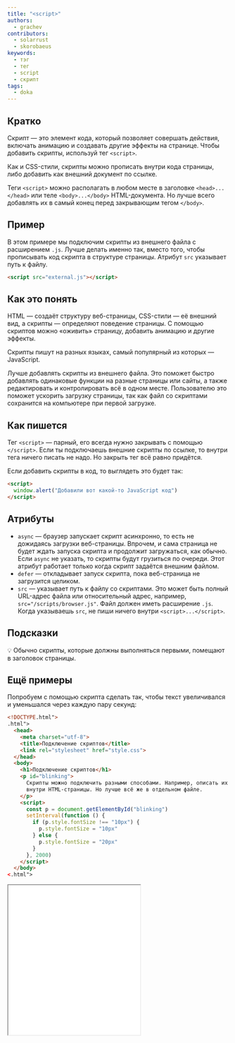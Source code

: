 ```yaml
---
title: "<script>"
authors:
  - grachev
contributors:
  - solarrust
  - skorobaeus
keywords:
  - тэг
  - тег
  - script
  - скрипт
tags:
  - doka
---
```


## Кратко

Скрипт — это элемент кода, который позволяет совершать действия, включать анимацию и создавать другие эффекты на странице. Чтобы добавить скрипты, используй тег `<script>`.

Как и CSS-стили, скрипты можно прописать внутри кода страницы, либо добавить как внешний документ по ссылке.

Теги `<script>` можно располагать в любом месте в заголовке `<head>...</head>` или теле `<body>...</body>` HTML-документа. Но лучше всего добавлять их в самый конец перед закрывающим тегом `</body>`.

## Пример

В этом примере мы подключим скрипты из внешнего файла с расширением `.js`. Лучше делать именно так, вместо того, чтобы прописывать код скрипта в структуре страницы. Атрибут `src` указывает путь к файлу.

```html
<script src="external.js"></script>
```

## Как это понять

HTML — создаёт структуру веб-страницы, CSS-стили — её внешний вид, а скрипты — определяют поведение страницы. С помощью скриптов можно «оживить» страницу, добавить анимацию и другие эффекты.

Скрипты пишут на разных языках, самый популярный из которых — JavaScript.

Лучше добавлять скрипты из внешнего файла. Это поможет быстро добавлять одинаковые функции на разные страницы или сайты, а также редактировать и контролировать всё в одном месте. Пользователю это поможет ускорить загрузку страницы, так как файл со скриптами сохранится на компьютере при первой загрузке.

## Как пишется

Тег `<script>` — парный, его всегда нужно закрывать с помощью `</script>`. Если ты подключаешь внешние скрипты по ссылке, то внутри тега ничего писать не надо. Но закрыть тег всё равно придётся.

Если добавить скрипты в код, то выглядеть это будет так:

```html
<script>
  window.alert("Добавили вот какой-то JavaScript код")
</script>
```

## Атрибуты

- `async` — браузер запускает скрипт асинхронно, то есть не дожидаясь загрузки веб-страницы. Впрочем, и сама страница не будет ждать запуска скрипта и продолжит загружаться, как обычно. Если `async` не указать, то скрипты будут грузиться по очереди. Этот атрибут работает только когда скрипт задаётся внешним файлом.
- `defer` — откладывает запуск скрипта, пока веб-страница не загрузится целиком.
- `src` — указывает путь к файлу со скриптами. Это может быть полный URL-адрес файла или относительный адрес, например, `src="/scripts/browser.js"`. Файл должен иметь расширение `.js`. Когда указываешь `src`, не пиши ничего внутри `<script>...</script>`.

## Подсказки

💡 Обычно скрипты, которые должны выполняться первыми, помещают в заголовок страницы.

## Ещё примеры

Попробуем с помощью скрипта сделать так, чтобы текст увеличивался и уменьшался через каждую пару секунд:

```html
<!DOCTYPE.html">
.html">
  <head>
    <meta charset="utf-8">
    <title>Подключение скриптов</title>
    <link rel="stylesheet" href="style.css">
  </head>
  <body>
    <h1>Подключение скриптов</h1>
    <p id="blinking">
      Скрипты можно подключить разными способами. Например, описать их прямо
      внутри HTML-страницы. Но лучше всё же в отдельном файле.
    </p>
    <script>
      const p = document.getElementById("blinking")
      setInterval(function () {
        if (p.style.fontSize !== "10px") {
          p.style.fontSize = "10px"
        } else {
          p.style.fontSize = "20px"
        }
      }, 2000)
    </script>
  </body>
<.html">
```

<iframe title="Вставка скрипта на страницу — <script> — Дока" src="demos/font-size-changer/" height="340"></iframe>
